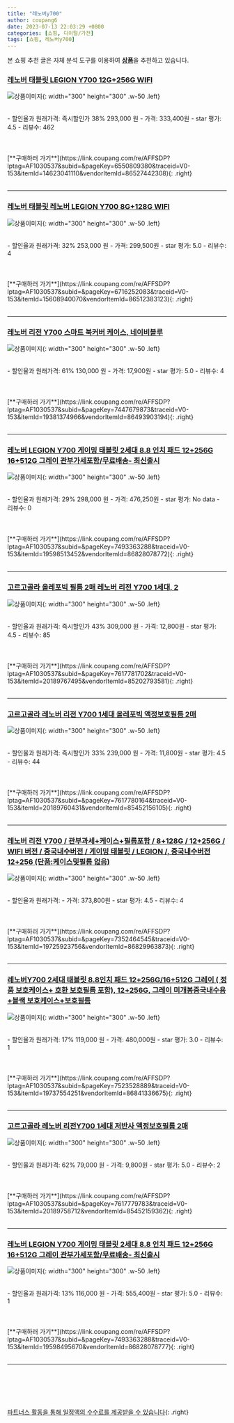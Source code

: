 ```yaml
---
title: "레노버y700"
author: coupang6
date: 2023-07-13 22:03:29 +0800
categories: [쇼핑, 디이털/가전]
tags: [쇼핑, 레노버y700]
---
```


본 쇼핑 추천 글은 자체 분석 도구를 이용하여 [**상품**](https://link.coupang.com/a/bao1ui)을 추천하고 있습니다.

### [레노버 태블릿 LEGION Y700 12G+256G WIFI](https://link.coupang.com/re/AFFSDP?lptag=AF1030537&subid=&pageKey=6550809380&traceid=V0-153&itemId=14623041110&vendorItemId=86527442308)

![상품이미지](https://thumbnail6.coupangcdn.com/thumbnails/remote/230x230ex/image/vendor_inventory/3ff7/8243564230873bac1c2cd3c22f569e365220a98d7f12042fb3c30f9f1bac.jpg){: width="300" height="300" .w-50 .left}


<br>
- 할인율과 원래가격: 즉시할인가 38%  293,000   원
- 가격: 333,400원
- star 평가: 4.5
- 리뷰수: 462
<br>
<br>
<br>
<br>
[**구매하러 가기**](https://link.coupang.com/re/AFFSDP?lptag=AF1030537&subid=&pageKey=6550809380&traceid=V0-153&itemId=14623041110&vendorItemId=86527442308){: .right}
<br>
<br>

---

### [레노버 태블릿 레노버 LEGION Y700 8G+128G WIFI](https://link.coupang.com/re/AFFSDP?lptag=AF1030537&subid=&pageKey=6716252083&traceid=V0-153&itemId=15608940070&vendorItemId=86512383123)

![상품이미지](https://thumbnail6.coupangcdn.com/thumbnails/remote/230x230ex/image/vendor_inventory/3ff7/8243564230873bac1c2cd3c22f569e365220a98d7f12042fb3c30f9f1bac.jpg){: width="300" height="300" .w-50 .left}


<br>
- 할인율과 원래가격: 32%  253,000   원
- 가격: 299,500원
- star 평가: 5.0
- 리뷰수: 4
<br>
<br>
<br>
<br>
[**구매하러 가기**](https://link.coupang.com/re/AFFSDP?lptag=AF1030537&subid=&pageKey=6716252083&traceid=V0-153&itemId=15608940070&vendorItemId=86512383123){: .right}
<br>
<br>

---

### [레노버 리전 Y700 스마트 북커버 케이스, 네이비블루](https://link.coupang.com/re/AFFSDP?lptag=AF1030537&subid=&pageKey=7447679873&traceid=V0-153&itemId=19381374966&vendorItemId=86493903194)

![상품이미지](https://thumbnail10.coupangcdn.com/thumbnails/remote/230x230ex/image/vendor_inventory/cd1c/ab521182ce78f4c37546c4974b57a3ebbd135b31b4cac7aff54d0954d06b.jpg){: width="300" height="300" .w-50 .left}


<br>
- 할인율과 원래가격: 61%  130,000   원
- 가격: 17,900원
- star 평가: 5.0
- 리뷰수: 4
<br>
<br>
<br>
<br>
[**구매하러 가기**](https://link.coupang.com/re/AFFSDP?lptag=AF1030537&subid=&pageKey=7447679873&traceid=V0-153&itemId=19381374966&vendorItemId=86493903194){: .right}
<br>
<br>

---

### [레노버 LEGION Y700 게이밍 태블릿 2세대 8.8 인치 패드 12+256G 16+512G 그레이 관부가세포함/무료배송- 최신출시](https://link.coupang.com/re/AFFSDP?lptag=AF1030537&subid=&pageKey=7493363288&traceid=V0-153&itemId=19598513452&vendorItemId=86828078772)

![상품이미지](https://thumbnail9.coupangcdn.com/thumbnails/remote/230x230ex/image/vendor_inventory/5fd3/8463af37ba38ff277e476b5231d4e2bf2081b68648645105d331c225252f.jpg){: width="300" height="300" .w-50 .left}


<br>
- 할인율과 원래가격: 29%  298,000   원
- 가격: 476,250원
- star 평가: No data
- 리뷰수: 0
<br>
<br>
<br>
<br>
[**구매하러 가기**](https://link.coupang.com/re/AFFSDP?lptag=AF1030537&subid=&pageKey=7493363288&traceid=V0-153&itemId=19598513452&vendorItemId=86828078772){: .right}
<br>
<br>

---

### [고르고골라 올레포빅 필름 2매 레노버 리전 Y700 1세대, 2](https://link.coupang.com/re/AFFSDP?lptag=AF1030537&subid=&pageKey=7617781702&traceid=V0-153&itemId=20189767495&vendorItemId=85202793581)

![상품이미지](https://thumbnail7.coupangcdn.com/thumbnails/remote/230x230ex/image/vendor_inventory/ea37/99dcbaa37e39a57c41925313426c65e46b7a1b2d20b9a060e616eadbfca1.jpg){: width="300" height="300" .w-50 .left}


<br>
- 할인율과 원래가격: 즉시할인가 43%  309,000   원
- 가격: 12,800원
- star 평가: 4.5
- 리뷰수: 85
<br>
<br>
<br>
<br>
[**구매하러 가기**](https://link.coupang.com/re/AFFSDP?lptag=AF1030537&subid=&pageKey=7617781702&traceid=V0-153&itemId=20189767495&vendorItemId=85202793581){: .right}
<br>
<br>

---

### [고르고골라 레노버 리전 Y700 1세대 올레포빅 액정보호필름 2매](https://link.coupang.com/re/AFFSDP?lptag=AF1030537&subid=&pageKey=7617780164&traceid=V0-153&itemId=20189760431&vendorItemId=85452156105)

![상품이미지](https://thumbnail9.coupangcdn.com/thumbnails/remote/230x230ex/image/vendor_inventory/508f/7a577073b2a58e2fd33178bc10754c90081773cad5fe1409d94dacd6f4d6.jpg){: width="300" height="300" .w-50 .left}


<br>
- 할인율과 원래가격: 즉시할인가 33%  239,000   원
- 가격: 11,800원
- star 평가: 4.5
- 리뷰수: 44
<br>
<br>
<br>
<br>
[**구매하러 가기**](https://link.coupang.com/re/AFFSDP?lptag=AF1030537&subid=&pageKey=7617780164&traceid=V0-153&itemId=20189760431&vendorItemId=85452156105){: .right}
<br>
<br>

---

### [레노버 리전 Y700 / 관부과세+케이스+필름포함 / 8+128G / 12+256G / WIFI 버전 / 중국내수버전 / 게이밍 태블릿 / LEGION /, 중국내수버전 12+256 (단품:케이스및필름 없음)](https://link.coupang.com/re/AFFSDP?lptag=AF1030537&subid=&pageKey=7352464545&traceid=V0-153&itemId=19725923756&vendorItemId=86829963873)

![상품이미지](https://thumbnail10.coupangcdn.com/thumbnails/remote/230x230ex/image/vendor_inventory/a143/9aa2465732aaa1c24b064a10f8ddedc00fb19b72f19949e2897d8224fb76.png){: width="300" height="300" .w-50 .left}


<br>
- 할인율과 원래가격: 
- 가격: 373,800원
- star 평가: 4.5
- 리뷰수: 4
<br>
<br>
<br>
<br>
[**구매하러 가기**](https://link.coupang.com/re/AFFSDP?lptag=AF1030537&subid=&pageKey=7352464545&traceid=V0-153&itemId=19725923756&vendorItemId=86829963873){: .right}
<br>
<br>

---

### [레노버Y700 2세대 태블릿 8.8인치 패드 12+256G/16+512G 그레이 ( 정품 보호케이스+ 호환 보호필름 포함), 12+256G, 그레이 미개봉중국내수용+블랙 보호케이스+보호필름](https://link.coupang.com/re/AFFSDP?lptag=AF1030537&subid=&pageKey=7523528889&traceid=V0-153&itemId=19737554251&vendorItemId=86841336675)

![상품이미지](https://thumbnail9.coupangcdn.com/thumbnails/remote/230x230ex/image/vendor_inventory/6c09/a66bcad542965413dc36755f2d69653fb86af87cf4665614b17f285986b7.png){: width="300" height="300" .w-50 .left}


<br>
- 할인율과 원래가격: 17%  119,000   원
- 가격: 480,000원
- star 평가: 3.0
- 리뷰수: 1
<br>
<br>
<br>
<br>
[**구매하러 가기**](https://link.coupang.com/re/AFFSDP?lptag=AF1030537&subid=&pageKey=7523528889&traceid=V0-153&itemId=19737554251&vendorItemId=86841336675){: .right}
<br>
<br>

---

### [고르고골라 레노버 리전Y700 1세대 저반사 액정보호필름 2매](https://link.coupang.com/re/AFFSDP?lptag=AF1030537&subid=&pageKey=7617779783&traceid=V0-153&itemId=20189758712&vendorItemId=85452159362)

![상품이미지](https://thumbnail8.coupangcdn.com/thumbnails/remote/230x230ex/image/vendor_inventory/1036/693b2e3720c2e56d677f8bcbddadc92ad7cbb4ff35e69c2a52e00e82580d.jpg){: width="300" height="300" .w-50 .left}


<br>
- 할인율과 원래가격: 62%  79,000   원
- 가격: 9,800원
- star 평가: 5.0
- 리뷰수: 2
<br>
<br>
<br>
<br>
[**구매하러 가기**](https://link.coupang.com/re/AFFSDP?lptag=AF1030537&subid=&pageKey=7617779783&traceid=V0-153&itemId=20189758712&vendorItemId=85452159362){: .right}
<br>
<br>

---

### [레노버 LEGION Y700 게이밍 태블릿 2세대 8.8 인치 패드 12+256G 16+512G 그레이 관부가세포함/무료배송- 최신출시](https://link.coupang.com/re/AFFSDP?lptag=AF1030537&subid=&pageKey=7493363288&traceid=V0-153&itemId=19598495670&vendorItemId=86828078777)

![상품이미지](https://thumbnail9.coupangcdn.com/thumbnails/remote/230x230ex/image/vendor_inventory/5fd3/8463af37ba38ff277e476b5231d4e2bf2081b68648645105d331c225252f.jpg){: width="300" height="300" .w-50 .left}


<br>
- 할인율과 원래가격: 13%  116,000   원
- 가격: 555,400원
- star 평가: 5.0
- 리뷰수: 1
<br>
<br>
<br>
<br>
[**구매하러 가기**](https://link.coupang.com/re/AFFSDP?lptag=AF1030537&subid=&pageKey=7493363288&traceid=V0-153&itemId=19598495670&vendorItemId=86828078777){: .right}
<br>
<br>

---
<br><br><br><br><br> [파트너스 활동을 통해 일정액의 수수료를 제공받을 수 있습니다](https://link.coupang.com/a/bao1ui){: .right}